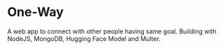 # One-Way
A web app to connect with other people having same goal. Building with NodeJS, MongoDB, Hugging Face Model and Multer.
